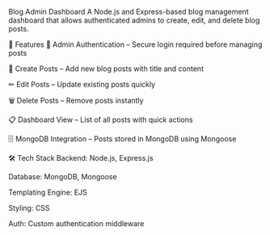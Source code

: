 Blog Admin Dashboard
A Node.js and Express-based blog management dashboard that allows authenticated admins to create, edit, and delete blog posts.

🚀 Features
🔐 Admin Authentication – Secure login required before managing posts

📝 Create Posts – Add new blog posts with title and content

✏ Edit Posts – Update existing posts quickly

🗑 Delete Posts – Remove posts instantly

📋 Dashboard View – List of all posts with quick actions

🗄 MongoDB Integration – Posts stored in MongoDB using Mongoose


🛠 Tech Stack
Backend: Node.js, Express.js

Database: MongoDB, Mongoose

Templating Engine: EJS

Styling: CSS

Auth: Custom authentication middleware
